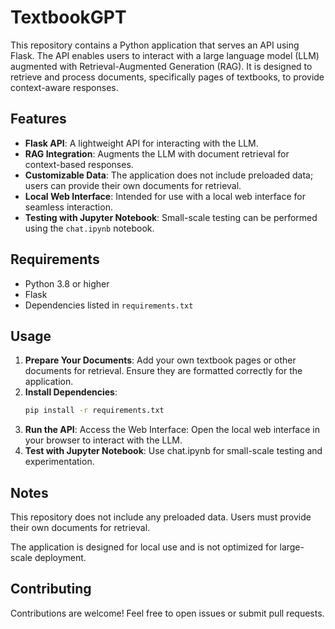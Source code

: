 # TextbookGPT

This repository contains a Python application that serves an API using Flask. The API enables users to interact with a large language model (LLM) augmented with Retrieval-Augmented Generation (RAG). It is designed to retrieve and process documents, specifically pages of textbooks, to provide context-aware responses.

## Features

- **Flask API**: A lightweight API for interacting with the LLM.
- **RAG Integration**: Augments the LLM with document retrieval for context-based responses.
- **Customizable Data**: The application does not include preloaded data; users can provide their own documents for retrieval.
- **Local Web Interface**: Intended for use with a local web interface for seamless interaction.
- **Testing with Jupyter Notebook**: Small-scale testing can be performed using the `chat.ipynb` notebook.

## Requirements

- Python 3.8 or higher
- Flask
- Dependencies listed in `requirements.txt`

## Usage

1. **Prepare Your Documents**: Add your own textbook pages or other documents for retrieval. Ensure they are formatted correctly for the application.
2. **Install Dependencies**:
   ```bash
   pip install -r requirements.txt
   ```
3. **Run the API**: Access the Web Interface: Open the local web interface in your browser to interact with the LLM.
4. **Test with Jupyter Notebook**: Use chat.ipynb for small-scale testing and experimentation.

## Notes
This repository does not include any preloaded data. Users must provide their own documents for retrieval.

The application is designed for local use and is not optimized for large-scale deployment.

## Contributing
Contributions are welcome! Feel free to open issues or submit pull requests.